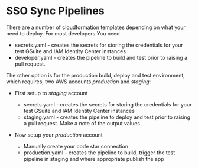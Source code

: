 # SSO Sync Pipelines

There are a number of cloudformation templates depending on what your need to deploy. For most developers 
You need 
* secrets.yaml - creates the secrets for storing the credentials for your test GSuite and IAM Identity Center instances
* developer.yaml - creates the pipeline to build and test prior to raising a pull request.

The other option is for the production build, deploy and test environment, which requires, two AWS accounts *production* and *staging*:
* First setup to *staging* account
  * secrets.yaml - creates the secrets for storing the credentials for your test GSuite and IAM Identity Center instances
  * staging.yaml - creates the pipeline to deploy and test prior to raising a pull request.
Make a note of the output values

* Now setup your *production* account
  * Manually create your code star connection
  * production.yaml - creates the pipeline to build, trigger the test pipeline in staging and where appropriate publish the app


